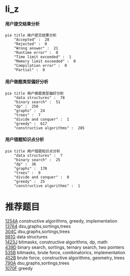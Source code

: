 # li_z

<!-- tabs:start -->



#### **用户提交结果分析**

```mermaid
pie title 用户提交结果分析
    "Accepted" :  28
    "Rejected" :  0
    "Wrong answer" :  21
    "Runtime error" :  0
    "Time limit exceeded" :  1
    "Memory limit exceeded" :  0
    "Compilation error" :  0
    "Partial" :  0
```

#### **用户做题类型偏好分析**

```mermaid
pie title 用户做题类型偏好分析
    "data structures" :  78
    "binary search" :  51
    "dp" :  250
    "graphs" :  24
    "trees" :  7
    "divide and conquer" :  1
    "greedy" :  617
    "constructive algorithms" :  285
```
#### **用户错题知识点分析**

```mermaid
pie title 用户错题知识点分析
    "data structures" :  7
    "binary search" :  25
    "dp" :  36
    "graphs" :  170
    "trees" :  9
    "divide and conquer" :  0
    "greedy" :  25
    "constructive algorithms" :  1
```



<!-- tabs:end -->
# 推荐题目
[1254A](https://codeforces.com/contest/1254/problem/A)		constructive algorithms,
                        greedy,
                        implementation		  
[13764](https://codeforces.com/contest/1376/problem/4)		dsu,graphs,sortings,trees		  
[304C](https://codeforces.com/contest/304/problem/C)		dsu,graphs,sortings,trees		  
[981G](https://codeforces.com/contest/981/problem/G)		data structures		  
[1423J](https://codeforces.com/contest/1423/problem/J)		bitmasks,
                        constructive algorithms,
                        dp,
                        math		  
[439D](https://codeforces.com/contest/439/problem/D)		binary search,
                        sortings,
                        ternary search,
                        two pointers		  
[535B](https://codeforces.com/contest/535/problem/B)		bitmasks,
                        brute force,
                        combinatorics,
                        implementation		  
[452B](https://codeforces.com/contest/452/problem/B)		brute force,
                        constructive algorithms,
                        geometry,
                        trees		  
[790A](https://codeforces.com/contest/790/problem/A)		dsu,graphs,sortings,trees		  
[1070F](https://codeforces.com/contest/1070/problem/F)		greedy		  
